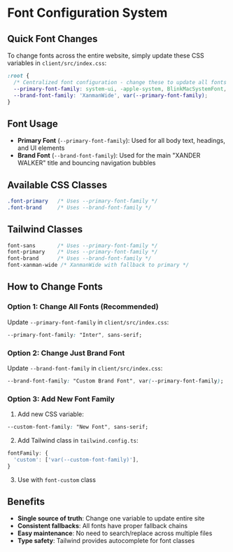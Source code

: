 # Font Configuration System

## Quick Font Changes

To change fonts across the entire website, simply update these CSS variables in `client/src/index.css`:

```css
:root {
  /* Centralized font configuration - change these to update all fonts site-wide */
  --primary-font-family: system-ui, -apple-system, BlinkMacSystemFont, "Segoe UI", Roboto, "Helvetica Neue", Arial, sans-serif;
  --brand-font-family: 'XanmanWide', var(--primary-font-family);
}
```

## Font Usage

- **Primary Font** (`--primary-font-family`): Used for all body text, headings, and UI elements
- **Brand Font** (`--brand-font-family`): Used for the main "XANDER WALKER" title and bouncing navigation bubbles

## Available CSS Classes

```css
.font-primary   /* Uses --primary-font-family */
.font-brand     /* Uses --brand-font-family */
```

## Tailwind Classes

```css
font-sans       /* Uses --primary-font-family */
font-primary    /* Uses --primary-font-family */
font-brand      /* Uses --brand-font-family */
font-xanman-wide /* XanmanWide with fallback to primary */
```

## How to Change Fonts

### Option 1: Change All Fonts (Recommended)
Update `--primary-font-family` in `client/src/index.css`:

```css
--primary-font-family: "Inter", sans-serif;
```

### Option 2: Change Just Brand Font
Update `--brand-font-family` in `client/src/index.css`:

```css
--brand-font-family: "Custom Brand Font", var(--primary-font-family);
```

### Option 3: Add New Font Family
1. Add new CSS variable:
```css
--custom-font-family: "New Font", sans-serif;
```

2. Add Tailwind class in `tailwind.config.ts`:
```ts
fontFamily: {
  'custom': ['var(--custom-font-family)'],
}
```

3. Use with `font-custom` class

## Benefits

- **Single source of truth**: Change one variable to update entire site
- **Consistent fallbacks**: All fonts have proper fallback chains
- **Easy maintenance**: No need to search/replace across multiple files
- **Type safety**: Tailwind provides autocomplete for font classes